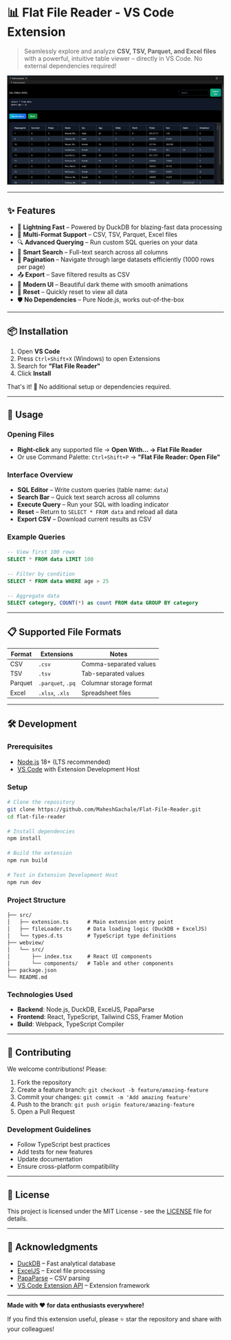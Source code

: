 # 📊 Flat File Reader - VS Code Extension

> Seamlessly explore and analyze **CSV, TSV, Parquet, and Excel files** with a powerful, intuitive table viewer – directly in VS Code. No external dependencies required!

![Extension Screenshot](media/Extension_IMG.png)

---

## ✨ Features

- 🚀 **Lightning Fast** – Powered by DuckDB for blazing-fast data processing
- 📁 **Multi-Format Support** – CSV, TSV, Parquet, Excel files
- 🔍 **Advanced Querying** – Run custom SQL queries on your data
- 🎯 **Smart Search** – Full-text search across all columns
- 📄 **Pagination** – Navigate through large datasets efficiently (1000 rows per page)
- 📤 **Export** – Save filtered results as CSV
- 🎨 **Modern UI** – Beautiful dark theme with smooth animations
- 🔄 **Reset** – Quickly reset to view all data
- 🛡️ **No Dependencies** – Pure Node.js, works out-of-the-box

---

## 📦 Installation

1. Open **VS Code**
2. Press `Ctrl+Shift+X` (Windows) to open Extensions
3. Search for **"Flat File Reader"**
4. Click **Install**

That's it! 🎉 No additional setup or dependencies required.

---

## 🚀 Usage

### Opening Files
- **Right-click** any supported file → **Open With... → Flat File Reader**
- Or use Command Palette: `Ctrl+Shift+P` → **"Flat File Reader: Open File"**

### Interface Overview
- **SQL Editor** – Write custom queries (table name: `data`)
- **Search Bar** – Quick text search across all columns
- **Execute Query** – Run your SQL with loading indicator
- **Reset** – Return to `SELECT * FROM data` and reload all data
- **Export CSV** – Download current results as CSV

### Example Queries
```sql
-- View first 100 rows
SELECT * FROM data LIMIT 100

-- Filter by condition
SELECT * FROM data WHERE age > 25

-- Aggregate data
SELECT category, COUNT(*) as count FROM data GROUP BY category
```

---

## 📋 Supported File Formats

| Format | Extensions | Notes |
|--------|------------|-------|
| CSV | `.csv` | Comma-separated values |
| TSV | `.tsv` | Tab-separated values |
| Parquet | `.parquet`, `.pq` | Columnar storage format |
| Excel | `.xlsx`, `.xls` | Spreadsheet files |

---

## 🛠️ Development

### Prerequisites
- [Node.js](https://nodejs.org/) 18+ (LTS recommended)
- [VS Code](https://code.visualstudio.com/) with Extension Development Host

### Setup
```bash
# Clone the repository
git clone https://github.com/MaheshGachale/Flat-File-Reader.git
cd flat-file-reader

# Install dependencies
npm install

# Build the extension
npm run build

# Test in Extension Development Host
npm run dev
```

### Project Structure
```
├── src/
│   ├── extension.ts      # Main extension entry point
│   ├── fileLoader.ts     # Data loading logic (DuckDB + ExcelJS)
│   └── types.d.ts        # TypeScript type definitions
├── webview/
│   └── src/
│       ├── index.tsx     # React UI components
│       └── components/   # Table and other components
├── package.json
└── README.md
```

### Technologies Used
- **Backend**: Node.js, DuckDB, ExcelJS, PapaParse
- **Frontend**: React, TypeScript, Tailwind CSS, Framer Motion
- **Build**: Webpack, TypeScript Compiler

---

## 🤝 Contributing

We welcome contributions! Please:

1. Fork the repository
2. Create a feature branch: `git checkout -b feature/amazing-feature`
3. Commit your changes: `git commit -m 'Add amazing feature'`
4. Push to the branch: `git push origin feature/amazing-feature`
5. Open a Pull Request

### Development Guidelines
- Follow TypeScript best practices
- Add tests for new features
- Update documentation
- Ensure cross-platform compatibility

---

## 📄 License

This project is licensed under the MIT License - see the [LICENSE](LICENSE) file for details.

---

## 🙏 Acknowledgments

- [DuckDB](https://duckdb.org/) – Fast analytical database
- [ExcelJS](https://github.com/exceljs/exceljs) – Excel file processing
- [PapaParse](https://www.papaparse.com/) – CSV parsing
- [VS Code Extension API](https://code.visualstudio.com/api) – Extension framework

---

**Made with ❤️ for data enthusiasts everywhere!**

If you find this extension useful, please ⭐ star the repository and share with your colleagues!
